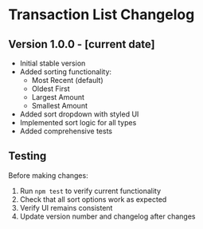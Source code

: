 # Transaction List Changelog

## Version 1.0.0 - [current date]
- Initial stable version
- Added sorting functionality:
  - Most Recent (default)
  - Oldest First
  - Largest Amount
  - Smallest Amount
- Added sort dropdown with styled UI
- Implemented sort logic for all types
- Added comprehensive tests

## Testing
Before making changes:
1. Run `npm test` to verify current functionality
2. Check that all sort options work as expected
3. Verify UI remains consistent
4. Update version number and changelog after changes 